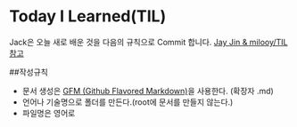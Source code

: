

Today I Learned(TIL)
====================
Jack은 오늘 새로 배운 것을 다음의 규칙으로 Commit 합니다.  [Jay Jin & milooy/TIL참고](https://github.com/milooy/TIL)

##작성규칙
* 문서 생성은 [GFM (Github Flavored Markdown)](https://help.github.com/categories/writing-on-github/)을 사용한다. (확장자 .md) 
* 언어나 기술명으로 폴더를 만든다.(root에 문서를 만들지 않는다.)
* 파일명은 영어로


